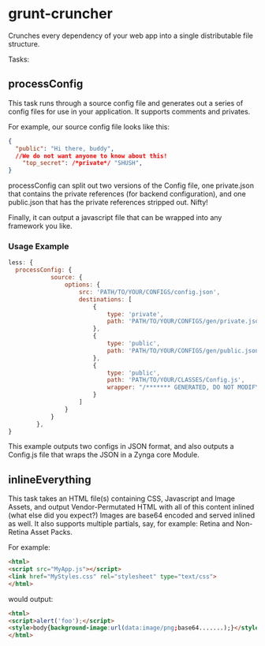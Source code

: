 grunt-cruncher
==================

Crunches every dependency of your web app into a single distributable file structure.

Tasks:

## processConfig

This task runs through a source config file and generates out a series of config files for use in your application.
It supports comments and privates.

For example, our source config file looks like this:

```json
{ 
  "public": "Hi there, buddy",
  //We do not want anyone to know about this!
	"top_secret": /*private*/ "SHUSH",
}
```

processConfig can split out two versions of the Config file, one private.json that contains the private references (for backend configuration), and one public.json that has the private references stripped out. Nifty!

Finally, it can output a javascript file that can be wrapped into any framework you like.

### Usage Example

```js
less: {
  processConfig: {
			source: {
				options: {
					src: 'PATH/TO/YOUR/CONFIGS/config.json',
					destinations: [
						{
							type: 'private',
							path: 'PATH/TO/YOUR/CONFIGS/gen/private.json'
						},
						{
							type: 'public',
							path: 'PATH/TO/YOUR/CONFIGS/gen/public.json'
						},
						{
							type: 'public',
							path: 'PATH/TO/YOUR/CLASSES/Config.js',
							wrapper: "/******* GENERATED, DO NOT MODIFY *******/\n core.Module('<%= pkg.name %>.Config', $CONFIG);"
						}
					]
				}
			}
		},
}
```

This example outputs two configs in JSON format, and also outputs a Config.js file that wraps the JSON in a Zynga core Module.

## inlineEverything

This task takes an HTML file(s) containing CSS, Javascript and Image Assets, and output Vendor-Permutated HTML with all of this content inlined (what else did you expect?) Images are base64 encoded and served inlined as well. It also supports multiple partials, say, for example: Retina and Non-Retina Asset Packs.

For example:

```html
<html>
<script src="MyApp.js"></script>
<link href="MyStyles.css" rel="stylesheet" type="text/css">
</html>
```

would output:
```html
<html>
<script>alert('foo');</script>
<style>body{background-image:url(data:image/png;base64.......);}</style>
</html>
```
